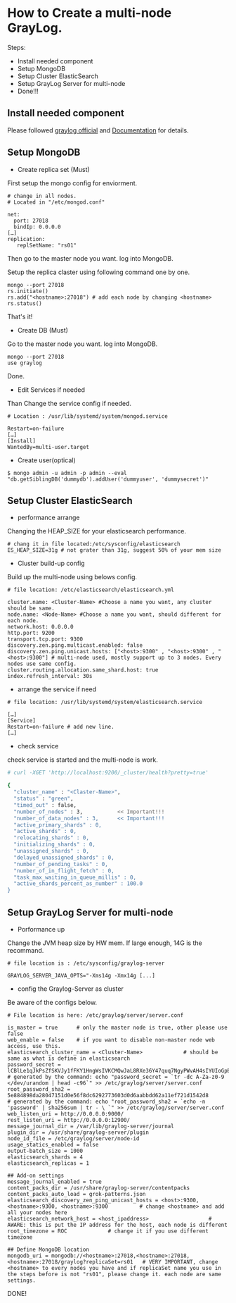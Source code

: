 # How to Create a multi-node GrayLog.

Steps:
* Install needed component
* Setup MongoDB
* Setup Cluster ElasticSearch
* Setup GrayLog Server for multi-node
* Done!!!

## Install needed component

Please followed [graylog official](https://www.graylog.org/) and [Documentation](http://docs.graylog.org/) for details.

## Setup MongoDB

* Create replica set (Must)

First setup the mongo config for enviorment.

```shell
# change in all nodes.
# Located in "/etc/mongod.conf"

net:
  port: 27018
  bindIp: 0.0.0.0
[…]
replication:
   replSetName: "rs01"
```

Then go to the master node you want. log into MongoDB.

Setup the replica claster using following command one by one.

```shell
mongo --port 27018
rs.initiate()
rs.add("<hostname>:27018") # add each node by changing <hostname>
rs.status()
```

That's it!

* Create DB (Must)

Go to the master node you want. log into MongoDB.

```shell
mongo --port 27018
use graylog
```

Done.

* Edit Services if needed

Than Change the service config if needed.

```shell
# Location : /usr/lib/systemd/system/mongod.service

Restart=on-failure
[…]
[Install]
WantedBy=multi-user.target
```

* Create user(optical)

```shell
$ mongo admin -u admin -p admin --eval "db.getSiblingDB('dummydb').addUser('dummyuser', 'dummysecret')"
```

## Setup Cluster ElasticSearch

* performance arrange
 
Changing the HEAP_SIZE for your elasticsearch performance.

```shell
# chang it in file located:/etc/sysconfig/elasticsearch
ES_HEAP_SIZE=31g # not grater than 31g, suggest 50% of your mem size
```

* Cluster build-up config

Build up the multi-node using belows config.

```shell
# file location: /etc/elasticsearch/elasticsearch.yml

cluster.name: <Cluster-Name> #Choose a name you want, any cluster should be same.
node.name: <Node-Name> #Choose a name you want, should different for each node.
network.host: 0.0.0.0
http.port: 9200
transport.tcp.port: 9300
discovery.zen.ping.multicast.enabled: false
discovery.zen.ping.unicast.hosts: ["<host>:9300" , "<host>:9300" , "<host>:9300"] # multi-node used, mostly support up to 3 nodes. Every nodes use same config.
cluster.routing.allocation.same_shard.host: true
index.refresh_interval: 30s
```

* arrange the service if need

```shell
# file location: /usr/lib/systemd/system/elasticsearch.service

[…]
[Service]
Restart=on-failure # add new line.
[…]
```

* check service 

check service is started and the multi-node is work.

```bash
# curl -XGET 'http://localhost:9200/_cluster/health?pretty=true'

{
  "cluster_name" : "<Claster-Name>",
  "status" : "green",
  "timed_out" : false,
  "number_of_nodes" : 3,           << Important!!!
  "number_of_data_nodes" : 3,      << Important!!!
  "active_primary_shards" : 0,
  "active_shards" : 0,
  "relocating_shards" : 0,
  "initializing_shards" : 0,
  "unassigned_shards" : 0,
  "delayed_unassigned_shards" : 0,
  "number_of_pending_tasks" : 0,
  "number_of_in_flight_fetch" : 0,
  "task_max_waiting_in_queue_millis" : 0,
  "active_shards_percent_as_number" : 100.0
}
```

## Setup GrayLog Server for multi-node

* Porformance up

Change the JVM heap size by HW mem. If large enough, 14G is the recommand.

```shell
# file location is : /etc/sysconfig/graylog-server

GRAYLOG_SERVER_JAVA_OPTS="-Xms14g -Xmx14g [...]
```

* config the Graylog-Server as cluster

Be aware of the configs below.

```shell
# File location is here: /etc/graylog/server/server.conf

is_master = true      # only the master node is true, other please use false
web_enable = false    # if you want to disable non-master node web access, use this.
elasticsearch_cluster_name = <Cluster-Name>             # should be same as what is define in elasticsearch
password_secret = lCBlLe1qJkPsZfSKVJy1fFKY1HngWsIVKCMQwJaL8RXe36Y47quq7NgyPWvAH4sIYUIoGpB2NFKYUw9S0WhFy8mkLzxEaS2f    # generated by the command: echo "password_secret = `tr -dc A-Za-z0-9 </dev/urandom | head -c96`" >> /etc/graylog/server/server.conf
root_password_sha2 = 5e884898da28047151d0e56f8dc6292773603d0d6aabbdd62a11ef721d1542d8                                 # generated by the command: echo "root_password_sha2 = `echo -n 'password' | sha256sum | tr - \ `" >> /etc/graylog/server/server.conf
web_listen_uri = http://0.0.0.0:9000/
rest_listen_uri = http://0.0.0.0:12900/
message_journal_dir = /var/lib/graylog-server/journal
plugin_dir = /usr/share/graylog-server/plugin
node_id_file = /etc/graylog/server/node-id
usage_statics_enabled = false
output-batch_size = 1000
elasticsearch_shards = 4
elasticsearch_replicas = 1

## Add-on settings
message_journal_enabled = true
content_packs_dir = /usr/share/graylog-server/contentpacks
content_packs_auto_load = grok-patterns.json
elasticsearch_discovery_zen_ping_unicast_hosts = <host>:9300, <hostname>:9300, <hostname>:9300          # change <hostname> and add all your nodes here
elasticsearch_network_host = <host_ipaddress>                   # AWARE: this is put the IP address for the host, each node is different
root_timezone = ROC             # change it if you use different timezone

## Define MongoDB location
mongodb_uri = mongodb://<hostname>:27018,<hostname>:27018,<hostname>:27018/graylog?replicaSet=rs01   # VERY IMPORTANT, change <hostname> to every nodes you have and if replicaSet name you use in the steps before is not "rs01", please change it. each node are same settings. 
```

DONE!

